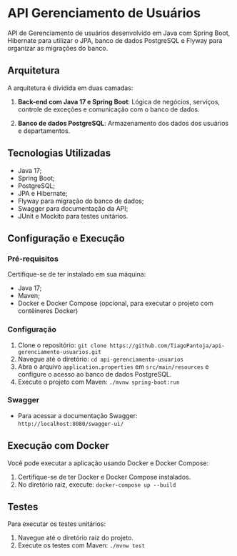 # API Gerenciamento de Usuários

API de Gerenciamento de usuários desenvolvido em Java com Spring Boot, Hibernate para utilizar o JPA, banco de dados PostgreSQL e Flyway para organizar as migrações do banco.

## Arquitetura

A arquitetura é dividida em duas camadas:
1. **Back-end com Java 17 e Spring Boot**: Lógica de negócios, serviços, controle de exceções e comunicação com o banco de dados.

2. **Banco de dados PostgreSQL**: Armazenamento dos dados dos usuários e departamentos.

## Tecnologias Utilizadas
- Java 17;
- Spring Boot;
- PostgreSQL;
- JPA e Hibernate;
- Flyway para migração do banco de dados;
- Swagger para documentação da API;
- JUnit e Mockito para testes unitários.

## Configuração e Execução

### Pré-requisitos
Certifique-se de ter instalado em sua máquina:
- Java 17;
- Maven;
- Docker e Docker Compose (opcional, para executar o projeto com contêineres Docker)

### Configuração
1. Clone o repositório: `git clone https://github.com/TiagoPantoja/api-gerenciamento-usuarios.git`
2. Navegue até o diretório: `cd api-gerenciamento-usuarios`
3. Abra o arquivo `application.properties` em `src/main/resources` e configure o acesso ao banco de dados PostgreSQL.
4. Execute o projeto com Maven: `./mvnw spring-boot:run`

### Swagger
- Para acessar a documentação Swagger: `http://localhost:8080/swagger-ui/`

## Execução com Docker
Você pode executar a aplicação usando Docker e Docker Compose:
1. Certifique-se de ter Docker e Docker Compose instalados.
2. No diretório raiz, execute: `docker-compose up --build`

## Testes
Para executar os testes unitários:
1. Navegue até o diretório raiz do projeto.
2. Execute os testes com Maven: `./mvnw test`